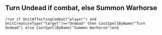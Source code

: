 ## Turn Undead if combat, else Summon Warhorse
```
/run if UnitAffectingCombat("player") and UnitCreatureType("target")=="Undead" then CastSpellByName("Turn Undead") else CastSpellByName("Summon Warhorse")end
```
